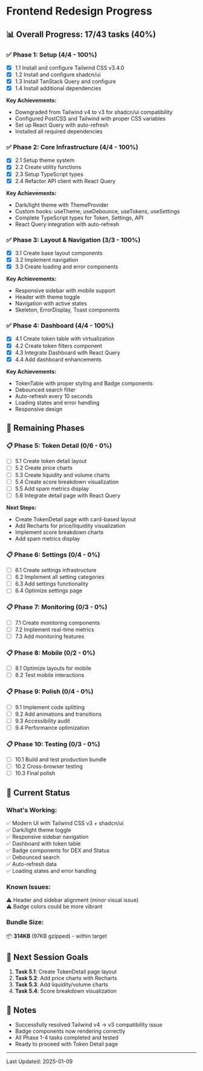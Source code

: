 # Frontend Redesign Progress

## 📊 Overall Progress: 17/43 tasks (40%)

### ✅ Phase 1: Setup (4/4 - 100%)
- [x] 1.1 Install and configure Tailwind CSS v3.4.0
- [x] 1.2 Install and configure shadcn/ui
- [x] 1.3 Install TanStack Query and configure
- [x] 1.4 Install additional dependencies

**Key Achievements:**
- Downgraded from Tailwind v4 to v3 for shadcn/ui compatibility
- Configured PostCSS and Tailwind with proper CSS variables
- Set up React Query with auto-refresh
- Installed all required dependencies

### ✅ Phase 2: Core Infrastructure (4/4 - 100%)
- [x] 2.1 Setup theme system
- [x] 2.2 Create utility functions
- [x] 2.3 Setup TypeScript types
- [x] 2.4 Refactor API client with React Query

**Key Achievements:**
- Dark/light theme with ThemeProvider
- Custom hooks: useTheme, useDebounce, useTokens, useSettings
- Complete TypeScript types for Token, Settings, API
- React Query integration with auto-refresh

### ✅ Phase 3: Layout & Navigation (3/3 - 100%)
- [x] 3.1 Create base layout components
- [x] 3.2 Implement navigation
- [x] 3.3 Create loading and error components

**Key Achievements:**
- Responsive sidebar with mobile support
- Header with theme toggle
- Navigation with active states
- Skeleton, ErrorDisplay, Toast components

### ✅ Phase 4: Dashboard (4/4 - 100%)
- [x] 4.1 Create token table with virtualization
- [x] 4.2 Create token filters component
- [x] 4.3 Integrate Dashboard with React Query
- [x] 4.4 Add dashboard enhancements

**Key Achievements:**
- TokenTable with proper styling and Badge components
- Debounced search filter
- Auto-refresh every 10 seconds
- Loading states and error handling
- Responsive design

## 🚧 Remaining Phases

### 📋 Phase 5: Token Detail (0/6 - 0%)
- [ ] 5.1 Create token detail layout
- [ ] 5.2 Create price charts
- [ ] 5.3 Create liquidity and volume charts
- [ ] 5.4 Create score breakdown visualization
- [ ] 5.5 Add spam metrics display
- [ ] 5.6 Integrate detail page with React Query

**Next Steps:**
- Create TokenDetail page with card-based layout
- Add Recharts for price/liquidity visualization
- Implement score breakdown charts
- Add spam metrics display

### 📋 Phase 6: Settings (0/4 - 0%)
- [ ] 6.1 Create settings infrastructure
- [ ] 6.2 Implement all setting categories
- [ ] 6.3 Add settings functionality
- [ ] 6.4 Optimize settings page

### 📋 Phase 7: Monitoring (0/3 - 0%)
- [ ] 7.1 Create monitoring components
- [ ] 7.2 Implement real-time metrics
- [ ] 7.3 Add monitoring features

### 📋 Phase 8: Mobile (0/2 - 0%)
- [ ] 8.1 Optimize layouts for mobile
- [ ] 8.2 Test mobile interactions

### 📋 Phase 9: Polish (0/4 - 0%)
- [ ] 9.1 Implement code splitting
- [ ] 9.2 Add animations and transitions
- [ ] 9.3 Accessibility audit
- [ ] 9.4 Performance optimization

### 📋 Phase 10: Testing (0/3 - 0%)
- [ ] 10.1 Build and test production bundle
- [ ] 10.2 Cross-browser testing
- [ ] 10.3 Final polish

## 🎯 Current Status

### What's Working:
✅ Modern UI with Tailwind CSS v3 + shadcn/ui  
✅ Dark/light theme toggle  
✅ Responsive sidebar navigation  
✅ Dashboard with token table  
✅ Badge components for DEX and Status  
✅ Debounced search  
✅ Auto-refresh data  
✅ Loading states and error handling  

### Known Issues:
⚠️ Header and sidebar alignment (minor visual issue)  
⚠️ Badge colors could be more vibrant  

### Bundle Size:
📦 **314KB** (97KB gzipped) - within target

## 🚀 Next Session Goals

1. **Task 5.1**: Create TokenDetail page layout
2. **Task 5.2**: Add price charts with Recharts
3. **Task 5.3**: Add liquidity/volume charts
4. **Task 5.4**: Score breakdown visualization

## 📝 Notes

- Successfully resolved Tailwind v4 → v3 compatibility issue
- Badge components now rendering correctly
- All Phase 1-4 tasks completed and tested
- Ready to proceed with Token Detail page

---
Last Updated: 2025-01-09
